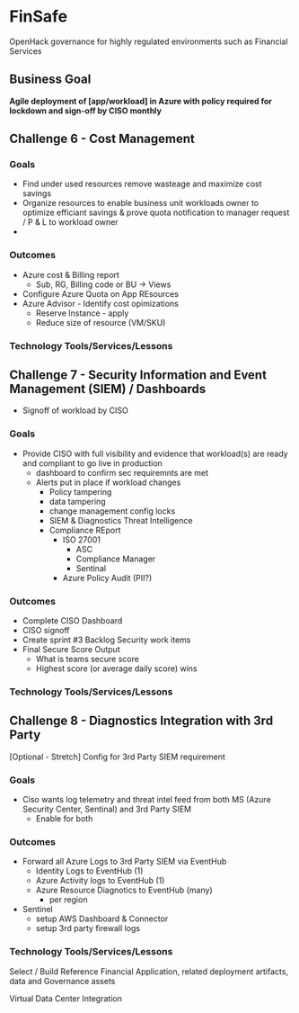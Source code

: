 # FinSafe
OpenHack governance for highly regulated environments such as Financial Services



## Business Goal
  **Agile deployment of [app/workload] in Azure with policy required for lockdown and sign-off by CISO monthly**


## Challenge 6 - Cost Management 

### Goals 
- Find under used resources remove wasteage and maximize cost savings
- Organize resources to enable business unit workloads owner to optimize efficiant savings & prove quota notification to manager request / P & L to workload owner
- 
### Outcomes
- Azure cost & Billing report
  - Sub, RG, Billing code or BU -> Views
- Configure Azure Quota on App REsources
- Azure Advisor - Identify cost opimizations
  - Reserve Instance - apply
  - Reduce size of resource (VM/SKU) 


### Technology Tools/Services/Lessons


## Challenge 7 - Security Information and Event Management (SIEM) / Dashboards 
- Signoff of workload by CISO
### Goals 

- Provide CISO with full visibility and evidence that workload(s) are ready and compliant to go live in production
  - dashboard to confirm sec requiremnts are met
  - Alerts put in place if workload changes 
    - Policy tampering
    - data tampering
    - change management config locks
    - SIEM & Diagnostics
    Threat Intelligence
    - Compliance REport
      - ISO 27001
        - ASC
        - Compliance Manager
        - Sentinal
      - Azure Policy Audit (PII?)


### Outcomes
- Complete CISO Dashboard
- CISO signoff
- Create sprint #3 Backlog Security work items
- Final Secure Score Output 
  - What is teams secure score
  - Highest score (or average daily score) wins


### Technology Tools/Services/Lessons


## Challenge 8 - Diagnostics Integration with 3rd Party
[Optional - Stretch] Config for 3rd Party SIEM requirement
### Goals 
- Ciso wants log telemetry and threat intel feed from both MS (Azure Security Center, Sentinal) and 3rd Party SIEM
  - Enable for both

### Outcomes
- Forward all Azure Logs to 3rd Party SIEM via EventHub
  - Identity Logs to EventHub (1)
  - Azure Activity logs to EventHub (1)
  - Azure Resource Diagnotics to EventHub (many)
    - per region
- Sentinel 
  - setup AWS Dashboard & Connector
  - setup 3rd party firewall logs

### Technology Tools/Services/Lessons


Select / Build Reference Financial Application, related deployment artifacts, data and Governance assets 

Virtual Data Center Integration 



